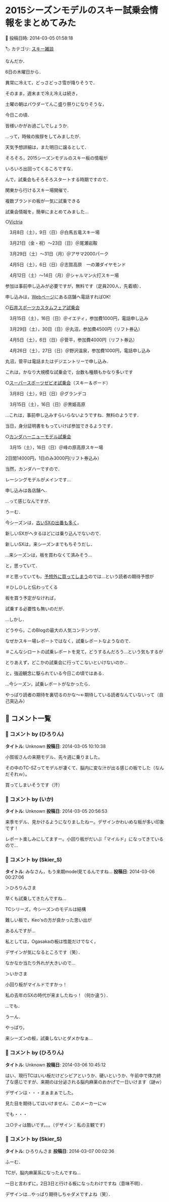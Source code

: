 # 2015シーズンモデルのスキー試乗会情報をまとめてみた

📅 投稿日時: 2014-03-05 01:58:18

🏷️ カテゴリ: [スキー雑談](c1f9d2cb7478308da16419928ea3945e9.md)

なんだか．


6日の木曜日から．


異常に冷えて，どっさどっさ雪が降りそうで．


そのまま，週末まで冷え冷えは続き，


土曜の朝はパウダーてんこ盛り祭りになりそうな，


今日この頃．


皆様いかがお過ごしでしょうか．





…って，時候の挨拶をしてみましたが．


天気予想詳細は，また明日に譲るとして．





そろそろ，2015シーズンモデルのスキー板の情報が


いろいろ出回ってくるころですな．





んで，試乗会もそろそろスタートする時期ですので．


関東から行けるスキー場開催で．


複数ブランドの板が一気に試乗できる


試乗会情報を，簡単にまとめてみました…





○[Victria](http://www.alpen-group.info/event/event.php?in_eventid=111)


　3月8日（土），9日（日）＠白馬五竜スキー場


　3月21日（金・祝）～23日（日）＠尾瀬岩鞍


　3月29日（土）～31日（月）＠アサマ2000パーク


　4月5日（土），6日（日）＠志賀高原　一の瀬ダイヤモンド


　4月12日（土）～14日（月）＠シャルマン火打スキー場


参加は事前申し込みが必要ですが，無料です（定員200人，先着順）．


申し込みは，[Webページ](http://www.alpen-group.info/event/event.php?in_eventid=111)にある店舗へ電話すればOK!





○[石井スポーツカスタムフェア試乗会](http://www.ici-sports.com/wintersports/event/index.html#shijoukai)


　3月15日（土），16日（日）＠イエティ，参加費1000円，電話申し込み


　3月29日（土），30日（日）＠丸沼，参加費4500円（リフト券込）


　4月5日（土），6日（日）＠菅平，参加費4000円（リフト券込）　


　4月26日（土），27日（日）＠野沢温泉，参加費1000円，電話申し込み


丸沼，菅平は電話またはデジエントリーで申し込み．


これは，かなり大規模な試乗会で，台数も種類もかなり多いです





○[スーパースポーツゼビオ試乗会](http://www.supersports.co.jp/2014wintercp/)（スキー＆ボード）


　3月8日（土），9日（日）＠グランデコ


　3月15日（土），16日（日）＠黒姫高原


…これは，事前申し込みすらいらないようですね．無料のようです．


当日，身分証明書をもっていけば参加できるようです．





○[カンダハーニューモデル試乗会](http://www.kandahar.co.jp/event/shijo.html)


　3月15（土），16日（日）＠峰の原高原スキー場


2日間14000円，1日のみ3000円(リフト券込み）


当然，カンダハーですので．


レーシングモデルがメインです…


申し込みは各店舗へ．





…って感じなんですが．





うーむ．


今シーズンは，[古いSXの出番も多く](e73ba78ca34e8ce992d8ee1210564e36a.md)，


新しいSXがヘタるほどには乗り込んでないので．


新しいSXは，来シーズンまでもちそうだし．


…来シーズンは，板を買わなくて済みそう…


と，思っていて．


＃と思っていても，[予想外に買ってしまう](e9a16d9757c2d52b7254fe8a802071c63.md)のでは…という読者の期待予想が


＃ひしひしと伝わってくる


板を買う予定がなければ，


試乗する必要性も無いのだが．





…しかし．


どうやら，このBlogの最大の人気コンテンツが．


なぜかスキー場レポートではなく，試乗レポートなようなので．


＃こんなシロートの試乗レポートを見て，どうするんだろう…という気もするが


とりあえず，どこかの試乗会に行ってこないといけないのか…


と，強迫観念に駆られている今日この頃ではある．





…今シーズン，試乗レポートがなかったら．


やっぱり読者の期待を裏切るのかな～←期待している読者なんていないって（自己突込み）

## 💬 コメント一覧

### 💬 コメント by (ひろりん)
**タイトル**: Unknown
**投稿日**: 2014-03-05 10:10:38

小賀坂さんの来期モデル、先々週に乗りました。

その中のTC-SZってモデルが凄くて、脳内に変な汁が出る感じの板でした（なんだそれｗ）。

買ってしまいそうです（汗）

### 💬 コメント by (いか)
**タイトル**: Unknown
**投稿日**: 2014-03-05 20:56:53

来季モデル、見かけるようになりましたねー。デザインかわいめな板が多い印象です！



レポート楽しみにしてますー。小回り板がだいぶ「マイルド」になってきているので…

### 💬 コメント by (Skier_S)
**タイトル**: みなさん，もう来期model見てるんですね…
**投稿日**: 2014-03-06 00:27:06

＞ひろりんさま

早くも試乗してきたんですね…

TCシリーズ，今シーズンのモデルは結構

難しい板で，Keo'sの方が良かった思い出が

あるんですが…

私としては，Ogasakaの板は性能だけでなく，

デザインが気になるところです（笑）．

なかなか当たり外れが大きいので…



＞いかさま

小回り板がマイルドですかっ！

私の去年のSXの時代が来ましたねっ！（何か違う）．

…でも．

うーん．

やっぱり，

来シーズンの板，試乗しないとダメかなぁ…

### 💬 コメント by (ひろりん)
**タイトル**: Unknown
**投稿日**: 2014-03-06 10:45:12

はい、現行TCはいい板だけどシビアというか、硬いというか、午前中で体力終了な感じですが、来期のは分泌される脳内麻薬のおかげで一日いけます（謎ｗ）

デザインは・・・まぁまぁでした。

見た目を期待してはいけません、このメーカーにｗ

でも・・・

ユ○ティは酷いです。。。（デザイン：私の主観です）

### 💬 コメント by (Skier_S)
**タイトル**: ひろりんさま
**投稿日**: 2014-03-07 00:02:36

ふーむ．

TCが，脳内麻薬系になったんですね…

一日と言わずに，2日3日と行ける板になったわけですね（意味不明）．



デザインは…やっぱり期待しちゃダメですよね（笑）．

